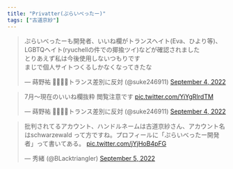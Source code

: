 ```yaml
---
title: "Privatter(ぷらいべったー)"
tags: ["古道京紗"]
---
```


<blockquote class="twitter-tweet"><p lang="ja" dir="ltr">ぷらいべったーも開発者、いいね欄がトランスヘイト(Eva、ひより等)、LGBTQヘイト(ryuchellの件での揶揄ツイ)などが確認されました<br>とりあえず私は今後使用しないつもりです<br>まじで個人サイトつくるしかなくなってきたな</p>&mdash; 蒔野祐 🏳️‍🌈🏳️‍⚧️トランス差別に反対 (@suke246911) <a href="https://twitter.com/suke246911/status/1566455562149429248?ref_src=twsrc%5Etfw">September 4, 2022</a></blockquote> <script async src="https://platform.twitter.com/widgets.js" charset="utf-8"></script>

<blockquote class="twitter-tweet"><p lang="ja" dir="ltr">7月～現在のいいね欄抜粋 閲覧注意です <a href="https://t.co/YiYgRIrdTM">pic.twitter.com/YiYgRIrdTM</a></p>&mdash; 蒔野祐 🏳️‍🌈🏳️‍⚧️トランス差別に反対 (@suke246911) <a href="https://twitter.com/suke246911/status/1566466921629097984?ref_src=twsrc%5Etfw">September 4, 2022</a></blockquote> <script async src="https://platform.twitter.com/widgets.js" charset="utf-8"></script>

<blockquote class="twitter-tweet"><p lang="ja" dir="ltr">批判されてるアカウント、ハンドルネームは古道京紗さん、アカウント名はschwarzewald って方ですね。プロフィールに「ぷらいべったー開発者」って書いてある。 <a href="https://t.co/jYjHoB4pFG">pic.twitter.com/jYjHoB4pFG</a></p>&mdash; 秀緒 (@BLacktriangler) <a href="https://twitter.com/BLacktriangler/status/1566634441954721792?ref_src=twsrc%5Etfw">September 5, 2022</a></blockquote> <script async src="https://platform.twitter.com/widgets.js" charset="utf-8"></script>